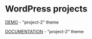 WordPress projects
=========
<a href="http://bobbykolev.cloudvps.bg/blog" target="_blank">DEMO</a> - "project-2" theme

<a href="http://www.bobbykolev.cloudvps.bg/blog/wp-content/uploads/2013/07/documentation.pdf" target="_blank">DOCUMENTATION</a> - "project-2" theme

